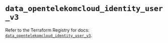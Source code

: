 # `data_opentelekomcloud_identity_user_v3`

Refer to the Terraform Registry for docs: [`data_opentelekomcloud_identity_user_v3`](https://registry.terraform.io/providers/opentelekomcloud/opentelekomcloud/1.36.40/docs/data-sources/identity_user_v3).
